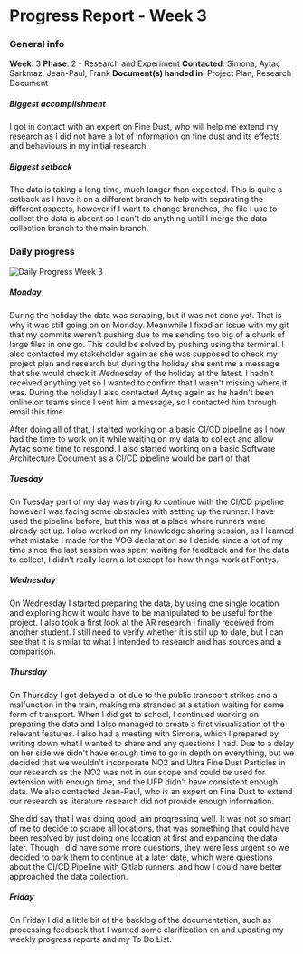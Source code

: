 # Progress Report - Week 3

### General info
**Week**: 3
**Phase**: 2 - Research and Experiment
**Contacted**: Simona, Aytaç Sarkmaz, Jean-Paul, Frank
**Document(s) handed in**: Project Plan, Research Document

##### Biggest accomplishment
I got in contact with an expert on Fine Dust, who will help me extend my research as I did not have a lot of information on fine dust and its effects and behaviours in my initial research.

##### Biggest setback
The data is taking a long time, much longer than expected. This is quite a setback as I have it on a different branch to help with separating the different aspects, however if I want to change branches, the file I use to collect the data is absent so I can't do anything until I merge the data collection branch to the main branch.

### Daily progress
![Daily Progress Week 3](Week3-progress.png)

##### Monday
During the holiday the data was scraping, but it was not done yet. That is why it was still going on on Monday. Meanwhile I fixed an issue with my git that my commits weren't pushing due to me sending too big of a chunk of large files in one go. This could be solved by pushing using the terminal. I also contacted my stakeholder again as she was supposed to check my project plan and research but during the holiday she sent me a message that she would check it Wednesday of the holiday at the latest. I hadn't received anything yet so I wanted to confirm that I wasn't missing where it was. During the holiday I also contacted Aytaç again as he hadn't been online on teams since I sent him a message, so I contacted him through email this time.

After doing all of that, I started working on a basic CI/CD pipeline as I now had the time to work on it while waiting on my data to collect and allow Aytaç some time to respond. I also started working on a basic Software Architecture Document as a CI/CD pipeline would be part of that.

##### Tuesday
On Tuesday part of my day was trying to continue with the CI/CD pipeline however I was facing some obstacles with setting up the runner. I have used the pipeline before, but this was at a place where runners were already set up.
I also worked on my knowledge sharing session, as I learned what mistake I made for the VOG declaration so I decide since a lot of my time since the last session was spent waiting for feedback and for the data to collect, I didn't really learn a lot except for how things work at Fontys.


##### Wednesday
On Wednesday I started preparing the data, by using one single location and exploring how it would have to be manipulated to be useful for the project. I also took a first look at the AR research I finally received from another student. I still need to verify whether it is still up to date, but I can see that it is similar to what I intended to research and has sources and a comparison.

##### Thursday
On Thursday I got delayed a lot due to the public transport strikes and a malfunction in the train, making me stranded at a station waiting for some form of transport. When I did get to school, I continued working on preparing the data and I also managed to create a first visualization of the relevant features.
I also had a meeting with Simona, which I prepared by writing down what I wanted to share and any questions I had. Due to a delay on her side we didn't have enough time to go in depth on everything, but we decided that we wouldn't incorporate NO2 and Ultra Fine Dust Particles in our research as the NO2 was not in our scope and could be used for extension with enough time, and the UFP didn't have consistent enough data.
We also contacted Jean-Paul, who is an expert on Fine Dust to extend our research as literature research did not provide enough information.

She did say that I was doing good, am progressing well. It was not so smart of me to decide to scrape all locations, that was something that could have been resolved by just doing one location at first and expanding the data later.
Though I did have some more questions, they were less urgent so we decided to park them to continue at a later date, which were questions about the CI/CD Pipeline with Gitlab runners, and how I could have better approached the data collection.

##### Friday
On Friday I did a little bit of the backlog of the documentation, such as processing feedback that I wanted some clarification on and updating my weekly progress reports and my To Do List.